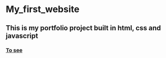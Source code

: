 # My_first_website
## This is my portfolio project built in html, css and javascript

### [To see](https://crluiss.netlify.app/#home)

